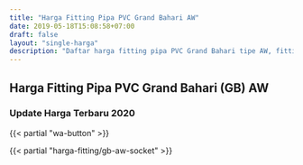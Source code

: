 ```yaml
---
title: "Harga Fitting Pipa PVC Grand Bahari AW"
date: 2019-05-18T15:08:58+07:00
draft: false
layout: "single-harga"
description: "Daftar harga fitting pipa PVC Grand Bahari tipe AW, fitting PVC murah berkualitas."
---
```


## Harga Fitting Pipa PVC Grand Bahari (GB) AW
### Update Harga Terbaru 2020

{{< partial "wa-button" >}}

{{< partial "harga-fitting/gb-aw-socket" >}}